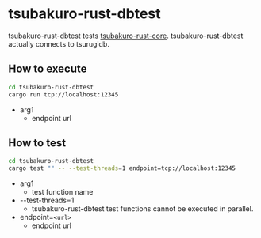 # tsubakuro-rust-dbtest

tsubakuro-rust-dbtest tests [tsubakuro-rust-core](../tsubakuro-rust-core).
tsubakuro-rust-dbtest actually connects to tsurugidb.

## How to execute

```bash
cd tsubakuro-rust-dbtest
cargo run tcp://localhost:12345
```

- arg1
  - endpoint url

## How to test

```bash
cd tsubakuro-rust-dbtest
cargo test "" -- --test-threads=1 endpoint=tcp://localhost:12345
```

- arg1
  - test function name
- --test-threads=1
  - tsubakuro-rust-dbtest test functions cannot be executed in parallel.
- endpoint=`<url>`
  - endpoint url